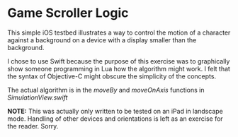 # Game Scroller Logic

This simple iOS testbed illustrates a way to control the motion of a character against a background on a device with a display smaller than the background.

I chose to use Swift because the purpose of this exercise was to graphically show someone programming in Lua how the algorithm might work. I felt that the syntax of Objective-C might obscure the simplicity of the concepts.

The actual algorithm is in the *moveBy* and *moveOnAxis* functions in *SimulationView.swift*

**NOTE:** This was actually only written to be tested on an iPad in landscape mode. Handling of other devices and orientations is left as an exercise for the reader. Sorry.